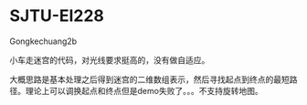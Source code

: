 # SJTU-EI228
Gongkechuang2b

小车走迷宫的代码，对光线要求挺高的，没有做自适应。

大概思路是基本处理之后得到迷宫的二维数组表示，然后寻找起点到终点的最短路径。理论上可以调换起点和终点但是demo失败了。。。不支持旋转地图。
